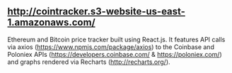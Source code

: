 ## http://cointracker.s3-website-us-east-1.amazonaws.com/

Ethereum and Bitcoin price tracker built using React.js. It features API calls via axios (https://www.npmjs.com/package/axios) to the Coinbase and Poloniex APIs (https://developers.coinbase.com/ & https://poloniex.com/) and graphs rendered via Recharts (http://recharts.org/).

